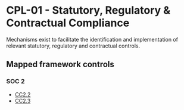 # CPL-01 - Statutory, Regulatory & Contractual Compliance
Mechanisms exist to facilitate the identification and implementation of relevant statutory, regulatory and contractual controls.
## Mapped framework controls
### SOC 2
- [CC2.2](../soc2/cc22.md)
- [CC2.3](../soc2/cc23.md)